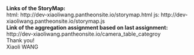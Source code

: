 <b>
Links of the StoryMap:</b><br>
html:   http://dev-xiaoliwang.pantheonsite.io/storymap.html
js:     http://dev-xiaoliwang.pantheonsite.io/storymap.js
<br>
<b>Link of the aggregation assignment based on last assignment:</b><br>
http://dev-xiaoliwang.pantheonsite.io/camera_table_categroy
<br>
Thank you!
<br>
Xiaoli WANG
